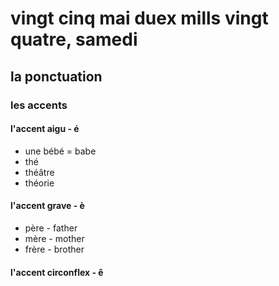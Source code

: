 # vingt cinq mai duex mills vingt quatre, samedi

## la ponctuation

### les accents

#### l'accent aigu - é

- une bébé = babe
- thé
- théâtre
- théorie

#### l'accent grave - è

- père - father
- mère - mother
- frère - brother

#### l'accent circonflex - ê
